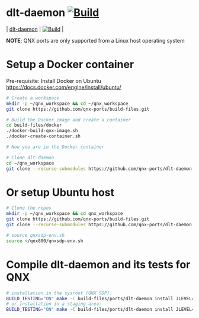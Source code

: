 # dlt-daemon [![Build](https://github.com/qnx-ports/build-files/actions/workflows/dlt-daemon.yml/badge.svg)](https://github.com/qnx-ports/build-files/actions/workflows/dlt-daemon.yml)



| [dlt-daemon](https://github.com/qnx-ports/build-files/blob/main/ports/dlt-daemon/README.md) | [![Build](https://github.com/qnx-ports/build-files/actions/workflows/dlt-daemon.yml/badge.svg)](https://github.com/qnx-ports/build-files/actions/workflows/dlt-daemon.yml) |

**NOTE**: QNX ports are only supported from a Linux host operating system

# Setup a Docker container

Pre-requisite: Install Docker on Ubuntu https://docs.docker.com/engine/install/ubuntu/
```bash
# Create a workspace
mkdir -p ~/qnx_workspace && cd ~/qnx_workspace
git clone https://github.com/qnx-ports/build-files.git

# Build the Docker image and create a container
cd build-files/docker
./docker-build-qnx-image.sh
./docker-create-container.sh

# Now you are in the Docker container

# Clone dlt-daemon
cd ~/qnx_workspace
git clone --recurse-submodules https://github.com/qnx-ports/dlt-daemon.git
```

# Or setup Ubuntu host
```bash
# Clone the repos
mkdir -p ~/qnx_workspace && cd qnx_workspace
git clone https://github.com/qnx-ports/build-files.git
git clone --recurse-submodules https://github.com/qnx-ports/dlt-daemon.git

# source qnxsdp-env.sh
source ~/qnx800/qnxsdp-env.sh
```

# Compile dlt-daemon and its tests for QNX
```bash
# installation in the sysroot (QNX SDP):
BUILD_TESTING="ON" make -C build-files/ports/dlt-daemon install JLEVEL=$(nproc)
# or installation in a staging area:
BUILD_TESTING="ON" make -C build-files/ports/dlt-daemon install JLEVEL=$(nproc) [INSTALL_ROOT_nto=PATH_TO_YOUR_STAGING_AREA USE_INSTALL_ROOT=true]
```
